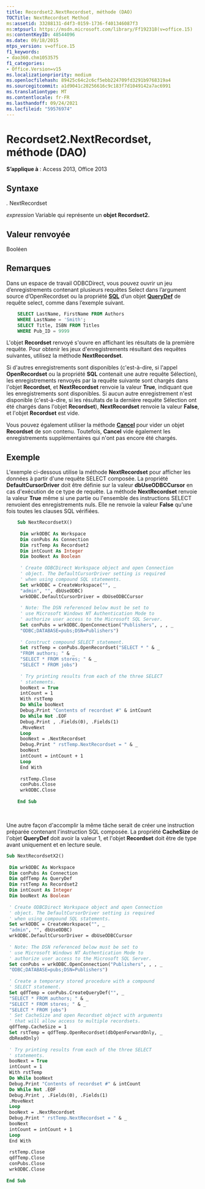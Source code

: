 ```yaml
---
title: Recordset2.NextRecordset, méthode (DAO)
TOCTitle: NextRecordset Method
ms:assetid: 33288131-d4f3-0159-1736-f401346087f3
ms:mtpsurl: https://msdn.microsoft.com/library/Ff192318(v=office.15)
ms:contentKeyID: 48544096
ms.date: 09/18/2015
mtps_version: v=office.15
f1_keywords:
- dao360.chm1053575
f1_categories:
- Office.Version=v15
ms.localizationpriority: medium
ms.openlocfilehash: 89425c64c2c6cf5ebb224709fd3291b9768319a4
ms.sourcegitcommit: a1d9041c20256616c9c183f7d1049142a7ac6991
ms.translationtype: MT
ms.contentlocale: fr-FR
ms.lasthandoff: 09/24/2021
ms.locfileid: "59576974"
---
```

# <a name="recordset2nextrecordset-method-dao"></a>Recordset2.NextRecordset, méthode (DAO)


**S’applique à** : Access 2013, Office 2013

## <a name="syntax"></a>Syntaxe

*.* NextRecordset

*expression* Variable qui représente un **objet Recordset2.**

## <a name="return-value"></a>Valeur renvoyée

Booléen

## <a name="remarks"></a>Remarques

Dans un espace de travail ODBCDirect, vous pouvez ouvrir un jeu d’enregistrements contenant plusieurs requêtes Select dans l’argument source d’OpenRecordset ou la propriété **[SQL](querydef-sql-property-dao.md)** d’un objet **[QueryDef](querydef-object-dao.md)** de requête select, comme dans l’exemple suivant.  

```sql
    SELECT LastName, FirstName FROM Authors 
    WHERE LastName = 'Smith'; 
    SELECT Title, ISBN FROM Titles 
    WHERE Pub_ID = 9999 
```

L'objet **Recordset** renvoyé s'ouvre en affichant les résultats de la première requête. Pour obtenir les jeux d'enregistrements résultant des requêtes suivantes, utilisez la méthode **NextRecordset**.

Si d'autres enregistrements sont disponibles (c'est-à-dire, si l'appel **OpenRecordset** ou la propriété **SQL** contenait une autre requête Sélection), les enregistrements renvoyés par la requête suivante sont chargés dans l'objet **Recordset**, et **NextRecordset** renvoie la valeur **True**, indiquant que les enregistrements sont disponibles. Si aucun autre enregistrement n'est disponible (c'est-à-dire, si les résultats de la dernière requête Sélection ont été chargés dans l'objet **Recordset**), **NextRecordset** renvoie la valeur **False**, et l'objet **Recordset** est vide.

Vous pouvez également utiliser la méthode **[Cancel](connection-cancel-method-dao.md)** pour vider un objet **Recordset** de son contenu. Toutefois, **Cancel** vide également les enregistrements supplémentaires qui n'ont pas encore été chargés.

## <a name="example"></a>Exemple

L'exemple ci-dessous utilise la méthode **NextRecordset** pour afficher les données à partir d'une requête SELECT composée. La propriété **DefaultCursorDriver** doit être définie sur la valeur **dbUseODBCCursor** en cas d'exécution de ce type de requête. La méthode **NextRecordset** renvoie la valeur **True** même si une partie ou l'ensemble des instructions SELECT renvoient des enregistrements nuls. Elle ne renvoie la valeur **False** qu'une fois toutes les clauses SQL vérifiées.

```vb
    Sub NextRecordsetX() 
     
     Dim wrkODBC As Workspace 
     Dim conPubs As Connection 
     Dim rstTemp As Recordset2 
     Dim intCount As Integer 
     Dim booNext As Boolean 
     
     ' Create ODBCDirect Workspace object and open Connection 
     ' object. The DefaultCursorDriver setting is required 
     ' when using compound SQL statements. 
     Set wrkODBC = CreateWorkspace("", _ 
     "admin", "", dbUseODBC) 
     wrkODBC.DefaultCursorDriver = dbUseODBCCursor 
     
     ' Note: The DSN referenced below must be set to 
     ' use Microsoft Windows NT Authentication Mode to 
     ' authorize user access to the Microsoft SQL Server. 
     Set conPubs = wrkODBC.OpenConnection("Publishers", , , _ 
     "ODBC;DATABASE=pubs;DSN=Publishers") 
     
     ' Construct compound SELECT statement. 
     Set rstTemp = conPubs.OpenRecordset("SELECT * " & _ 
     "FROM authors; " & _ 
     "SELECT * FROM stores; " & _ 
     "SELECT * FROM jobs") 
     
     ' Try printing results from each of the three SELECT 
     ' statements. 
     booNext = True 
     intCount = 1 
     With rstTemp 
     Do While booNext 
     Debug.Print "Contents of recordset #" & intCount 
     Do While Not .EOF 
     Debug.Print , .Fields(0), .Fields(1) 
     .MoveNext 
     Loop 
     booNext = .NextRecordset 
     Debug.Print " rstTemp.NextRecordset = " & _ 
     booNext 
     intCount = intCount + 1 
     Loop 
     End With 
     
     rstTemp.Close 
     conPubs.Close 
     wrkODBC.Close 
     
    End Sub 
```

<br/>

Une autre façon d'accomplir la même tâche serait de créer une instruction préparée contenant l'instruction SQL composée. La propriété **CacheSize** de l'objet **QueryDef** doit avoir la valeur 1, et l'objet **Recordset** doit être de type avant uniquement et en lecture seule.

```vb 
Sub NextRecordsetX2() 
 
 Dim wrkODBC As Workspace 
 Dim conPubs As Connection 
 Dim qdfTemp As QueryDef 
 Dim rstTemp As Recordset2 
 Dim intCount As Integer 
 Dim booNext As Boolean 
 
 ' Create ODBCDirect Workspace object and open Connection 
 ' object. The DefaultCursorDriver setting is required 
 ' when using compound SQL statements. 
 Set wrkODBC = CreateWorkspace("", _ 
 "admin", "", dbUseODBC) 
 wrkODBC.DefaultCursorDriver = dbUseODBCCursor 
 
 ' Note: The DSN referenced below must be set to 
 ' use Microsoft Windows NT Authentication Mode to 
 ' authorize user access to the Microsoft SQL Server. 
 Set conPubs = wrkODBC.OpenConnection("Publishers", , , _ 
 "ODBC;DATABASE=pubs;DSN=Publishers") 
 
 ' Create a temporary stored procedure with a compound 
 ' SELECT statement. 
 Set qdfTemp = conPubs.CreateQueryDef("", _ 
 "SELECT * FROM authors; " & _ 
 "SELECT * FROM stores; " & _ 
 "SELECT * FROM jobs") 
 ' Set CacheSize and open Recordset object with arguments 
 ' that will allow access to multiple recordsets. 
 qdfTemp.CacheSize = 1 
 Set rstTemp = qdfTemp.OpenRecordset(dbOpenForwardOnly, _ 
 dbReadOnly) 
 
 ' Try printing results from each of the three SELECT 
 ' statements. 
 booNext = True 
 intCount = 1 
 With rstTemp 
 Do While booNext 
 Debug.Print "Contents of recordset #" & intCount 
 Do While Not .EOF 
 Debug.Print , .Fields(0), .Fields(1) 
 .MoveNext 
 Loop 
 booNext = .NextRecordset 
 Debug.Print " rstTemp.NextRecordset = " & _ 
 booNext 
 intCount = intCount + 1 
 Loop 
 End With 
 
 rstTemp.Close 
 qdfTemp.Close 
 conPubs.Close 
 wrkODBC.Close 
 
End Sub 
 
```


